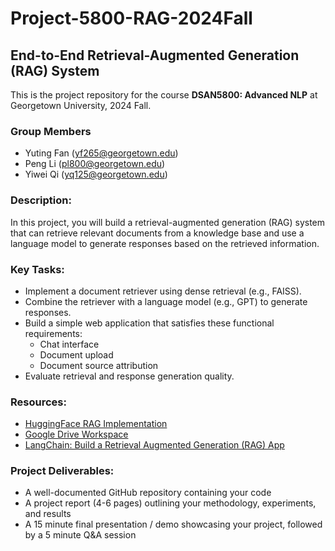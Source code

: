 # Project-5800-RAG-2024Fall

## End-to-End Retrieval-Augmented Generation (RAG) System

This is the project repository for the course **DSAN5800: Advanced NLP** at Georgetown University, 2024 Fall.

### Group Members
- Yuting Fan ([yf265@georgetown.edu](mailto:yf265@georgetown.edu))
- Peng Li ([pl800@georgetown.edu](mailto:pl800@georgetown.edu))
- Yiwei Qi ([yq125@georgetown.edu](mailto:yq125@georgetown.edu))

### Description:

In this project, you will build a retrieval-augmented generation (RAG) system that can retrieve relevant documents from a knowledge base and use a language model to generate responses based on the retrieved information.

### Key Tasks:

- Implement a document retriever using dense retrieval (e.g., FAISS).
- Combine the retriever with a language model (e.g., GPT) to generate responses.
- Build a simple web application that satisfies these functional requirements:
  - Chat interface
  - Document upload
  - Document source attribution
- Evaluate retrieval and response generation quality.

### Resources:

- [HuggingFace RAG Implementation](https://huggingface.co/docs/transformers/model_doc/rag)
- [Google Drive Workspace](https://drive.google.com/drive/folders/1ygQmygUG2Ta_nXqedpL5KhNwzgbxjjD4?usp=share_link)
- [LangChain: Build a Retrieval Augmented Generation (RAG) App](https://python.langchain.com/docs/tutorials/rag/)

### Project Deliverables:

- A well-documented GitHub repository containing your code
- A project report (4-6 pages) outlining your methodology, experiments, and results
- A 15 minute final presentation / demo showcasing your project, followed by a 5 minute Q&A session